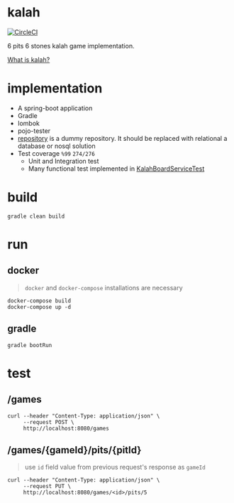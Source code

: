 # kalah

[![CircleCI](https://circleci.com/gh/rslvn/kalah.svg?style=svg)](https://circleci.com/gh/rslvn/kalah)

6 pits 6 stones kalah game implementation.

[What is kalah?](https://en.wikipedia.org/wiki/Kalah)

# implementation
* A spring-boot application
* Gradle
* lombok
* pojo-tester
* [repository](/src/main/java/com/example/kalah/repository) is a dummy repository. It should be replaced with relational a database or nosql solution
* Test coverage `%99` `274/276`
    * Unit and Integration test
    * Many functional test implemented in [KalahBoardServiceTest](/src/test/java/com/example/kalah/service/KalahBoardServiceTest.java)

# build

```
gradle clean build
```

# run

## docker
> `docker` and `docker-compose` installations are necessary
```
docker-compose build
docker-compose up -d
```

## gradle

```
gradle bootRun
```

# test

## /games

```
curl --header "Content-Type: application/json" \
     --request POST \
     http://localhost:8080/games
```

## /games/{gameId}/pits/{pitId}

> use `id` field value from previous request's response as `gameId` 

```
curl --header "Content-Type: application/json" \
     --request PUT \
     http://localhost:8080/games/<id>/pits/5
```